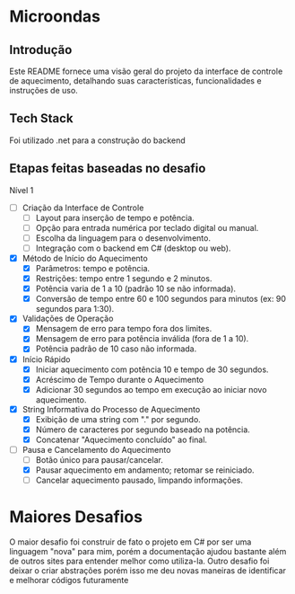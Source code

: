 # Microondas

## Introdução
Este README fornece uma visão geral do projeto da interface de controle de aquecimento, detalhando suas características, funcionalidades e instruções de uso.

## Tech Stack
 Foi utilizado .net para a construção do backend

## Etapas feitas baseadas no desafio
Nível 1

- [ ] Criação da Interface de Controle
    - [ ] Layout para inserção de tempo e potência.
    - [ ] Opção para entrada numérica por teclado digital ou manual.
    - [ ] Escolha da linguagem para o desenvolvimento.
    - [ ] Integração com o backend em C# (desktop ou web).

- [x] Método de Início do Aquecimento
    - [x] Parâmetros: tempo e potência.
    - [x] Restrições: tempo entre 1 segundo e 2 minutos.
    - [x] Potência varia de 1 a 10 (padrão 10 se não informada).
    - [x] Conversão de tempo entre 60 e 100 segundos para minutos (ex: 90 segundos para 1:30).

- [x] Validações de Operação
    - [x] Mensagem de erro para tempo fora dos limites.
    - [x] Mensagem de erro para potência inválida (fora de 1 a 10).
    - [x] Potência padrão de 10 caso não informada.

- [x] Início Rápido
    - [x] Iniciar aquecimento com potência 10 e tempo de 30 segundos.
    - [x] Acréscimo de Tempo durante o Aquecimento
    - [x] Adicionar 30 segundos ao tempo em execução ao iniciar novo aquecimento.

- [x] String Informativa do Processo de Aquecimento
    - [x] Exibição de uma string com "." por segundo.
    - [x] Número de caracteres por segundo baseado na potência.
    - [x] Concatenar "Aquecimento concluído" ao final.

- [ ] Pausa e Cancelamento do Aquecimento
    - [ ] Botão único para pausar/cancelar.
    - [x] Pausar aquecimento em andamento; retomar se reiniciado.
    - [ ] Cancelar aquecimento pausado, limpando informações.

# Maiores Desafios
O maior desafio foi construir de fato o projeto em C# por ser uma linguagem "nova" para mim, porém a documentação ajudou bastante além de outros sites para entender melhor como utiliza-la. Outro desafio foi deixar o criar abstrações porém isso me deu novas maneiras de identificar e melhorar códigos futuramente
 